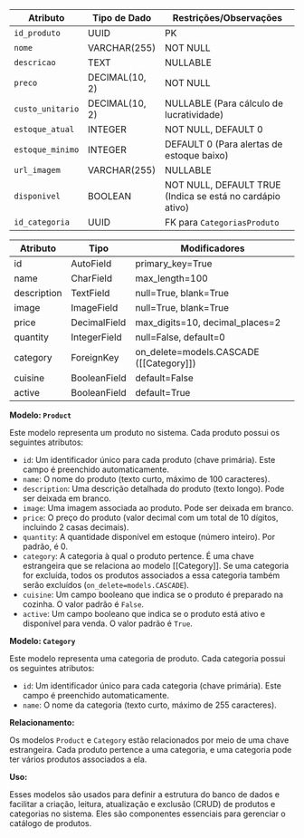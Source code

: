 
| Atributo         | Tipo de Dado   | Restrições/Observações                                    |
| ---------------- | -------------- | --------------------------------------------------------- |
| `id_produto`     | UUID           | PK                                                        |
| `nome`           | VARCHAR(255)   | NOT NULL                                                  |
| `descricao`      | TEXT           | NULLABLE                                                  |
| `preco`          | DECIMAL(10, 2) | NOT NULL                                                  |
| `custo_unitario` | DECIMAL(10, 2) | NULLABLE (Para cálculo de lucratividade)                  |
| `estoque_atual`  | INTEGER        | NOT NULL, DEFAULT 0                                       |
| `estoque_minimo` | INTEGER        | DEFAULT 0 (Para alertas de estoque baixo)                 |
| `url_imagem`     | VARCHAR(255)   | NULLABLE                                                  |
| `disponivel`     | BOOLEAN        | NOT NULL, DEFAULT TRUE (Indica se está no cardápio ativo) |
| `id_categoria`   | UUID           | FK para `CategoriasProduto`                               |

| Atributo    | Tipo         | Modificadores                           |
| ----------- | ------------ | --------------------------------------- |
| id          | AutoField    | primary_key=True                        |
| name        | CharField    | max_length=100                          |
| description | TextField    | null=True, blank=True                   |
| image       | ImageField   | null=True, blank=True                   |
| price       | DecimalField | max_digits=10, decimal_places=2         |
| quantity    | IntegerField | null=False, default=0                   |
| category    | ForeignKey   | on_delete=models.CASCADE ([[Category]]) |
| cuisine     | BooleanField | default=False                           |
| active      | BooleanField | default=True                            |


**Modelo: `Product`**

Este modelo representa um produto no sistema. Cada produto possui os seguintes atributos:

*   `id`: Um identificador único para cada produto (chave primária). Este campo é preenchido automaticamente.
*   `name`: O nome do produto (texto curto, máximo de 100 caracteres).
*   `description`: Uma descrição detalhada do produto (texto longo). Pode ser deixada em branco.
*   `image`: Uma imagem associada ao produto. Pode ser deixada em branco.
*   `price`: O preço do produto (valor decimal com um total de 10 dígitos, incluindo 2 casas decimais).
*   `quantity`: A quantidade disponível em estoque (número inteiro). Por padrão, é 0.
*   `category`: A categoria à qual o produto pertence. É uma chave estrangeira que se relaciona ao modelo [[Category]]. Se uma categoria for excluída, todos os produtos associados a essa categoria também serão excluídos (`on_delete=models.CASCADE`).
*   `cuisine`: Um campo booleano que indica se o produto é preparado na cozinha. O valor padrão é `False`.
*   `active`: Um campo booleano que indica se o produto está ativo e disponível para venda. O valor padrão é `True`.

**Modelo: `Category`**

Este modelo representa uma categoria de produto. Cada categoria possui os seguintes atributos:

*   `id`: Um identificador único para cada categoria (chave primária). Este campo é preenchido automaticamente.
*   `name`: O nome da categoria (texto curto, máximo de 255 caracteres).

**Relacionamento:**

Os modelos `Product` e `Category` estão relacionados por meio de uma chave estrangeira. Cada produto pertence a uma categoria, e uma categoria pode ter vários produtos associados a ela.

**Uso:**

Esses modelos são usados para definir a estrutura do banco de dados e facilitar a criação, leitura, atualização e exclusão (CRUD) de produtos e categorias no sistema. Eles são componentes essenciais para gerenciar o catálogo de produtos.
